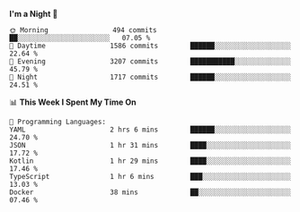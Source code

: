 <!--START_SECTION:waka-->
**I'm a Night 🦉** 

```text
🌞 Morning                494 commits         ██░░░░░░░░░░░░░░░░░░░░░░░   07.05 % 
🌆 Daytime                1586 commits        ██████░░░░░░░░░░░░░░░░░░░   22.64 % 
🌃 Evening                3207 commits        ███████████░░░░░░░░░░░░░░   45.79 % 
🌙 Night                  1717 commits        ██████░░░░░░░░░░░░░░░░░░░   24.51 % 
```


📊 **This Week I Spent My Time On** 

```text
💬 Programming Languages: 
YAML                     2 hrs 6 mins        ██████░░░░░░░░░░░░░░░░░░░   24.70 % 
JSON                     1 hr 31 mins        ████░░░░░░░░░░░░░░░░░░░░░   17.72 % 
Kotlin                   1 hr 29 mins        ████░░░░░░░░░░░░░░░░░░░░░   17.46 % 
TypeScript               1 hr 6 mins         ███░░░░░░░░░░░░░░░░░░░░░░   13.03 % 
Docker                   38 mins             ██░░░░░░░░░░░░░░░░░░░░░░░   07.46 % 
```


<!--END_SECTION:waka-->
